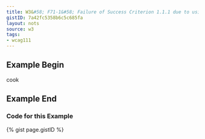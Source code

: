```yaml
---
title: W3&#58; F71-1&#58; Failure of Success Criterion 1.1.1 due to using text look-alikes to represent text without providing a text alternative
gistID: 7a42fc5358b6c5c685fa
layout: nots
source: w3
tags:
- wcag111
---
```


<h2 aria-describedby="{{ page.gistID }}">Example Begin</h2>
<div class="rendered-not">
ϲоοk
</div> <!-- rendered-not -->

<h2 aria-describedby="{{ page.gistID }}">Example End</h2>

<h3 aria-describedby="{{ page.gistID }}">Code for this Example</h3>
{% gist page.gistID %}